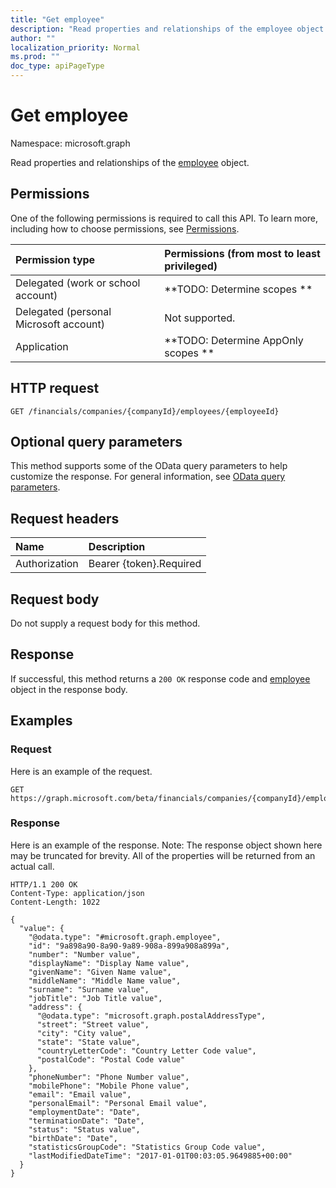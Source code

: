 ```yaml
---
title: "Get employee"
description: "Read properties and relationships of the employee object."
author: ""
localization_priority: Normal
ms.prod: ""
doc_type: apiPageType
---
```


# Get employee

Namespace: microsoft.graph

Read properties and relationships of the [employee](../resources/employee.md) object.

## Permissions
One of the following permissions is required to call this API. To learn more, including how to choose permissions, see [Permissions](/concepts/permissions-reference.md).

|Permission type|Permissions (from most to least privileged)|
|:---|:---|
|Delegated (work or school account)|**TODO: Determine scopes **|
|Delegated (personal Microsoft account)|Not supported.|
|Application|**TODO: Determine AppOnly scopes **|

## HTTP request
<!-- {
  "blockType": "ignored"
}
-->
``` http
GET /financials/companies/{companyId}/employees/{employeeId}
```

## Optional query parameters
This method supports some of the OData query parameters to help customize the response. For general information, see [OData query parameters](/graph/query-parameters).

## Request headers
|Name|Description|
|:---|:---|
|Authorization|Bearer {token}.Required|

## Request body
Do not supply a request body for this method.

## Response
If successful, this method returns a `200 OK` response code and [employee](../resources/employee.md) object in the response body.

## Examples

### Request
Here is an example of the request.
<!-- {
  "blockType": "request",
  "name": "get_employee"
}
-->
``` http
GET https://graph.microsoft.com/beta/financials/companies/{companyId}/employees/{employeeId}
```

### Response
Here is an example of the response. Note: The response object shown here may be truncated for brevity. All of the properties will be returned from an actual call.
<!-- {
  "blockType": "response",
  "truncated": true,
  "@odata.type": "microsoft.graph.employee"
}
-->
``` http
HTTP/1.1 200 OK
Content-Type: application/json
Content-Length: 1022

{
  "value": {
    "@odata.type": "#microsoft.graph.employee",
    "id": "9a898a90-8a90-9a89-908a-899a908a899a",
    "number": "Number value",
    "displayName": "Display Name value",
    "givenName": "Given Name value",
    "middleName": "Middle Name value",
    "surname": "Surname value",
    "jobTitle": "Job Title value",
    "address": {
      "@odata.type": "microsoft.graph.postalAddressType",
      "street": "Street value",
      "city": "City value",
      "state": "State value",
      "countryLetterCode": "Country Letter Code value",
      "postalCode": "Postal Code value"
    },
    "phoneNumber": "Phone Number value",
    "mobilePhone": "Mobile Phone value",
    "email": "Email value",
    "personalEmail": "Personal Email value",
    "employmentDate": "Date",
    "terminationDate": "Date",
    "status": "Status value",
    "birthDate": "Date",
    "statisticsGroupCode": "Statistics Group Code value",
    "lastModifiedDateTime": "2017-01-01T00:03:05.9649885+00:00"
  }
}
```

